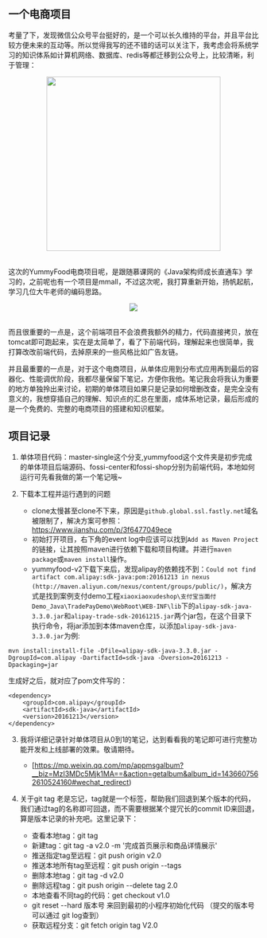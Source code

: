 ## 一个电商项目

 考量了下，发现微信公众号平台挺好的，是一个可以长久维持的平台，并且平台比较方便未来的互动等。所以觉得我写的还不错的话可以关注下，我考虑会将系统学习的知识体系如计算机网络、数据库、redis等都迁移到公众号上，比较清晰，利于管理：

<div align="center">
	<img src="http://bloghello.oursnail.cn/qrcode_for_gh_7c3862b48f98_258.jpg" width="350px"></div></br>
</div>


这次的YummyFood电商项目呢，是跟随慕课网的《Java架构师成长直通车》学习的，之前呢也有一个项目是mmall，不过这次呢，我打算重新开始，扬帆起航，学习几位大牛老师的编码思路。

<div align="center">
	<img src="http://bloghello.oursnail.cn/yummyfood0.0.png"></div></br>
</div>


而且很重要的一点是，这个前端项目不会浪费我额外的精力，代码直接拷贝，放在tomcat即可跑起来，实在是太简单了，看了下前端代码，理解起来也很简单，我打算改改前端代码，去掉原来的一些风格比如广告友链。

并且最重要的一点是，对于这个电商项目，从单体应用到分布式应用再到最后的容器化、性能调优阶段，我都尽量保留下笔记，方便你我他。笔记我会将我认为重要的地方单独拎出来讨论，初期的单体项目如果只是记录如何增删改查，是完全没有意义的，我想穿插自己的理解、知识点的汇总在里面，成体系地记录，最后形成的是一个免费的、完整的电商项目的搭建和知识框架。

## 项目记录
  
1. 单体项目代码：master-single这个分支,yummyfood这个文件夹是初步完成的单体项目后端源码、fossi-center和fossi-shop分别为前端代码，本地如何运行可先看我做的第一个笔记哦~

2. 下载本工程并运行遇到的问题
	- clone太慢甚至clone不下来，原因是`github.global.ssl.fastly.net`域名被限制了，解决方案可参照：https://www.jianshu.com/p/3f6477049ece
	- 初始打开项目，右下角的event log中应该可以找到`Add as Maven Project`的链接，让其按照maven进行依赖下载和项目构建。并进行`maven package`或`maven install`操作。
	- yummyfood-v2下载下来后，发现alipay的依赖找不到：`Could not find artifact com.alipay:sdk-java:pom:20161213 in nexus (http://maven.aliyun.com/nexus/content/groups/public/)`，解决方式是找到案例支付demo工程`xiaoxiaoxudeshop\支付宝当面付Demo_Java\TradePayDemo\WebRoot\WEB-INF\lib`下的`alipay-sdk-java-3.3.0.jar`和`alipay-trade-sdk-20161215.jar`两个jar包，在这个目录下执行命令，将jar添加到本体maven仓库，以添加`alipay-sdk-java-3.3.0.jar`为例:

```
mvn install:install-file -Dfile=alipay-sdk-java-3.3.0.jar -DgroupId=com.alipay -DartifactId=sdk-java -Dversion=20161213 -Dpackaging=jar
```

生成好之后，就对应了pom文件写的：

```
<dependency>
    <groupId>com.alipay</groupId>
    <artifactId>sdk-java</artifactId>
    <version>20161213</version>
</dependency>
```

  
3. 我将详细记录针对单体项目从0到1的笔记，达到看看我的笔记即可进行完整功能开发和上线部署的效果。敬请期待。
	- [https://mp.weixin.qq.com/mp/appmsgalbum?__biz=MzI3MDc5Mjk1MA==&action=getalbum&album_id=1436607562610524160#wechat_redirect)

4. 关于git tag 老是忘记，tag就是一个标签，帮助我们回退到某个版本的代码，我们通过tag的名称即可回退，而不需要根据某个提冗长的commit ID来回退，算是版本记录的补充吧。这里记录下：
	- 查看本地tag：git tag 
	- 新建tag：git tag -a v2.0 -m '完成首页展示和商品详情展示'
	- 推送指定tag至远程：git push origin v2.0
	- 推送本地所有tag至远程：git push origin --tags
	- 删除本地tag：git tag -d v2.0 
	- 删除远程tag：git push origin --delete tag 2.0
	- 本地查看不同tag的代码：get checkout v1.0
	- git reset --hard  版本号  来回到最初的小程序初始化代码  （提交的版本号可以通过 git log查到）
	- 获取远程分支：git fetch origin tag V2.0

